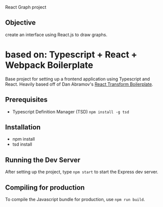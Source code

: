 React Graph project

Objective
----------------------------------
create an interface using React.js to draw graphs.

based on:
Typescript + React + Webpack Boilerplate
=======================================

Base project for setting up a frontend application using Typescript and React. Heavily based off of Dan Abramov's [React Transform Boilerplate](https://github.com/gaearon/react-transform-boilerplate).

Prerequisites
----------------------------------
* Typescript Definition Manager (TSD) `npm install -g tsd`

Installation
--------------------------------------
* npm install
* tsd install

Running the Dev Server
--------------------------------------
After setting up the project, type `npm start` to start the Express dev server.

Compiling for production
---------------------------------------
To compile the Javascript bundle for production, use `npm run build`.

